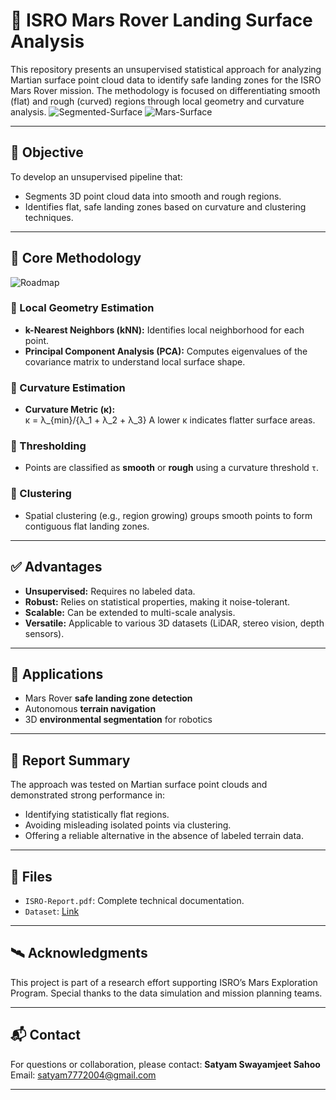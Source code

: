 # 🚀 ISRO Mars Rover Landing Surface Analysis

This repository presents an unsupervised statistical approach for analyzing Martian surface point cloud data to identify safe landing zones for the ISRO Mars Rover mission. The methodology is focused on differentiating smooth (flat) and rough (curved) regions through local geometry and curvature analysis.
![Segmented-Surface](https://github.com/user-attachments/assets/52d26f2a-8199-4588-b175-64991f368b37)
![Mars-Surface](https://github.com/user-attachments/assets/6a440497-0c0f-4c1c-92b3-db5f2250957a)

---

## 📌 Objective

To develop an unsupervised pipeline that:
- Segments 3D point cloud data into smooth and rough regions.
- Identifies flat, safe landing zones based on curvature and clustering techniques.

---

## 🧠 Core Methodology
![Roadmap](https://github.com/user-attachments/assets/8264475b-41aa-4cf3-a898-b8ecc27c7200)

### 🔹 Local Geometry Estimation
- **k-Nearest Neighbors (kNN):** Identifies local neighborhood for each point.
- **Principal Component Analysis (PCA):** Computes eigenvalues of the covariance matrix to understand local surface shape.

### 🔹 Curvature Estimation
- **Curvature Metric (κ):**  
  κ = λ_{min}/{λ_1 + λ_2 + λ_3} 
  A lower κ indicates flatter surface areas.

### 🔹 Thresholding
- Points are classified as **smooth** or **rough** using a curvature threshold `τ`.

### 🔹 Clustering
- Spatial clustering (e.g., region growing) groups smooth points to form contiguous flat landing zones.

---

## ✅ Advantages

- **Unsupervised:** Requires no labeled data.
- **Robust:** Relies on statistical properties, making it noise-tolerant.
- **Scalable:** Can be extended to multi-scale analysis.
- **Versatile:** Applicable to various 3D datasets (LiDAR, stereo vision, depth sensors).

---

## 🚁 Applications

- Mars Rover **safe landing zone detection**
- Autonomous **terrain navigation**
- 3D **environmental segmentation** for robotics

---

## 📄 Report Summary

The approach was tested on Martian surface point clouds and demonstrated strong performance in:
- Identifying statistically flat regions.
- Avoiding misleading isolated points via clustering.
- Offering a reliable alternative in the absence of labeled terrain data.

---

## 📂 Files

- `ISRO-Report.pdf`: Complete technical documentation.
- `Dataset`: [Link](https://drive.google.com/file/d/1Tze5Je0KvKmqpZj6ZC2jjbLE5x_8Zc8r/view?usp=sharing)

---

## 🛰️ Acknowledgments

This project is part of a research effort supporting ISRO’s Mars Exploration Program. Special thanks to the data simulation and mission planning teams.

---

## 📬 Contact

For questions or collaboration, please contact:
**Satyam Swayamjeet Sahoo**  
Email: [satyam7772004@gmail.com](mailto:satyam7772004@gmail.com)

---


